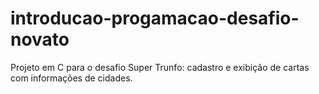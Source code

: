 # introducao-progamacao-desafio-novato
Projeto em C para o desafio Super Trunfo: cadastro e exibição de cartas com informações de cidades.
